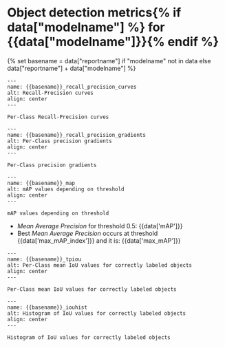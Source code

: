 # Object detection metrics{% if data["modelname"] %} for {{data["modelname"]}}{% endif %}

{% set basename = data["reportname"] if "modelname" not in data else data["reportname"] + data["modelname"] %}
```{figure} {{data["curvepath"]}}
---
name: {{basename}}_recall_precision_curves
alt: Recall-Precision curves
align: center
---

Per-Class Recall-Precision curves
```

```{figure} {{data["gradientpath"]}}
---
name: {{basename}}_recall_precision_gradients
alt: Per-Class precision gradients
align: center
---

Per-Class precision gradients
```

```{figure} {{data["mappath"]}}
---
name: {{basename}}_map
alt: mAP values depending on threshold
align: center
---

mAP values depending on threshold
```

* *Mean Average Precision* for threshold 0.5: {{data['mAP']}}
* Best *Mean Average Precision* occurs at threshold {{data['max_mAP_index']}}  and it is: {{data['max_mAP']}}

```{figure} {{data["tpioupath"]}}
---
name: {{basename}}_tpiou
alt: Per-Class mean IoU values for correctly labeled objects
align: center
---

Per-Class mean IoU values for correctly labeled objects
```

```{figure} {{data["iouhistpath"]}}
---
name: {{basename}}_iouhist
alt: Histogram of IoU values for correctly labeled objects
align: center
---

Histogram of IoU values for correctly labeled objects
```


